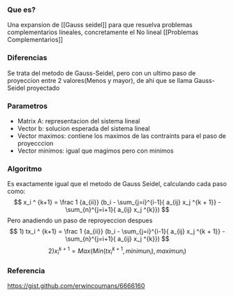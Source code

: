 ### Que es?
Una expansion de [[Gauss seidel]] para que resuelva problemas complementarios lineales, concretamente el No lineal [[Problemas Complementarios]]

### Diferencias
Se trata del metodo de Gauss-Seidel, pero con un ultimo paso de proyeccion entre 2 valores(Menos y mayor), de ahi que se llama Gauss-Seidel proyectado

### Parametros
- Matrix A: representacion del sistema lineal
- Vector b: solucion esperada del sistema lineal
- Vector maximos: contiene los maximos de las contraints para el paso de proyecccion
- Vector minimos: igual que magimos pero con minimos

### Algoritmo
Es exactamente igual que el metodo de Gauss Seidel, calculando cada paso como:
$$ x_i ^ {k+1} = \frac 1 {a_{ii}} (b_i - \sum_{j=i}^{i-1}{ a_{ij} x_j ^{k + 1}} - \sum_{n}^{j=i+1}{ a_{ij} x_j ^{k}}) $$
Pero anadiendo un paso de reproyeccion despues
$$ 1)  tx_i ^ {k+1} = \frac 1 {a_{ii}} (b_i - \sum_{j=i}^{i-1}{ a_{ij} x_j ^{k + 1}} - \sum_{n}^{j=i+1}{ a_{ij} x_j ^{k}}) $$
$$ 2) x_i ^ {k+1} = Max(Min(tx_i^{k+1}, minimun_i), maximun_i) $$

### Referencia
https://gist.github.com/erwincoumans/6666160